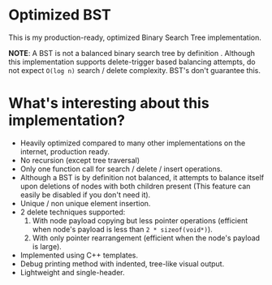 # Optimized BST
This is my production-ready, optimized Binary Search Tree implementation.

**NOTE**: A BST is not a balanced binary search tree by definition . Although this implementation supports delete-trigger based balancing attempts, do not expect `O(log n)` search / delete complexity. BST's don't guarantee this.

# What's interesting about this implementation?
* Heavily optimized compared to many other implementations on the internet, production ready.
* No recursion (except tree traversal)
* Only one function call for search / delete / insert operations.
* Although a BST is by definition not balanced, it attempts to balance itself upon deletions of nodes with both children present (This feature can easily be disabled if you don't need it).
* Unique / non unique element insertion.
* 2 delete techniques supported:
  1. With node payload copying but less pointer operations (efficient when node's payload is less than `2 * sizeof(void*)`).
  2. With only pointer rearrangement (efficient when the node's payload is large).
* Implemented using C++ templates.
* Debug printing method with indented, tree-like visual output.
* Lightweight and single-header.
